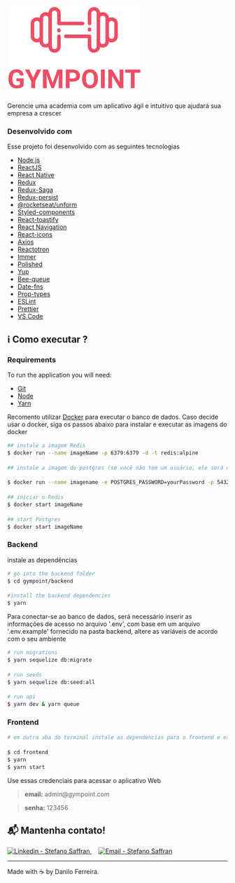 ![enter image description here](https://raw.githubusercontent.com/dfealves/gympoint/2a206e113095ef84638921f99cfd1a0e47fbecf0/frontend/src/assets/logo.svg)


Gerencie uma academia com um aplicativo ágil e intuitivo que ajudará sua empresa a crescer

### Desenvolvido com
Esse projeto foi desenvolvido com as seguintes tecnologias
-   [Node.js](https://nodejs.org/)
-   [ReactJS](https://reactjs.org/)
-   [React Native](https://facebook.github.io/react-native/)
-   [Redux](https://redux.js.org/)
-   [Redux-Saga](https://redux-saga.js.org/)
-   [Redux-persist](https://github.com/rt2zz/redux-persist)
-   [@rocketseat/unform](https://github.com/Rocketseat/unform)
-   [Styled-components](https://www.styled-components.com/)
-   [React-toastify](https://github.com/fkhadra/react-toastify)
-   [React Navigation](https://reactnavigation.org/)
-   [React-icons](https://react-icons.netlify.com/)
-   [Axios](https://github.com/axios/axios)
-   [Reactotron](https://infinite.red/reactotron)
-   [Immer](https://github.com/immerjs/immer)
-   [Polished](https://polished.js.org/)
-   [Yup](https://www.npmjs.com/package/yup)
-   [Bee-queue](https://github.com/bee-queue/bee-queue)
-   [Date-fns](https://date-fns.org/)
-   [Prop-types](https://www.npmjs.com/package/prop-types)
-   [ESLint](https://eslint.org/)
-   [Prettier](https://prettier.io/)
-   [VS Code](https://code.visualstudio.com/)

## :information_source: Como executar ?
### Requirements

To run the application you will need:

-   [Git](https://git-scm.com/)
-   [Node](https://nodejs.org/)
-   [Yarn](https://yarnpkg.com/)

Recomento utilizar [Docker](https://www.docker.com/) para executar o banco de dados.
Caso decide usar o docker, siga os passos abaixo para instalar e executar as imagens do docker

```bash
## instale a imagem Redis
$ docker run --name imageName -p 6379:6379 -d -t redis:alpine

## instale a imagem do postgres (se você não tem um usuário, ele será o padrão postgres)

$ docker run --name imagename -e POSTGRES_PASSWORD=yourPassword -p 5432:5432 -d postgres

## iniciar o Redis
$ docker start imageName

## start Postgres
$ docker start imageName
```


### Backend
instale as dependências
```bash
# go into the backend folder
$ cd gympoint/backend

#install the backend dependencies
$ yarn

```
Para conectar-se ao banco de dados, será necessário inserir as informações de acesso no arquivo '.env', com base em um arquivo '.env.example'  fornecido na pasta backend, altere as variáveis de acordo com o seu ambiente
```bash
# run migrations
$ yarn sequelize db:migrate

# run seeds
$ yarn sequelize db:seed:all

# run api
$ yarn dev & yarn queue
```

### Frontend

```bash
# em outra aba do terminal instale as dependencias para o frontend e execute

$ cd frontend
$ yarn
$ yarn start
```
Use essas credenciais para acessar o aplicativo Web
<blockquote><strong>email:</strong> admin@gympoint.com</blockquote>
<blockquote> <strong>senha:</strong> 123456</blockquote>

## :mailbox_with_mail: Mantenha contato!


<a href="[https://www.linkedin.com/in/dfealves/](https://www.linkedin.com/in/dfealves/)" target="_blank" >
  <img alt="Linkedin - Stefano Saffran" src="https://img.shields.io/badge/Linkedin--%23F8952D?style=social&logo=linkedin">
</a>&nbsp;&nbsp;&nbsp;
<a href="mailto:daniloferreira.alves@outlook.com" target="_blank" >
  <img alt="Email - Stefano Saffran" src="https://img.shields.io/badge/Email--%23F8952D?style=social&logo=gmail">
</a> 

---

Made with :coffee:   by Danilo Ferreira.


